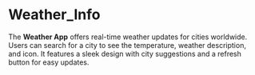 # Weather_Info
The **Weather App** offers real-time weather updates for cities worldwide. Users can search for a city to see the temperature, weather description, and icon. It features a sleek design with city suggestions and a refresh button for easy updates.
